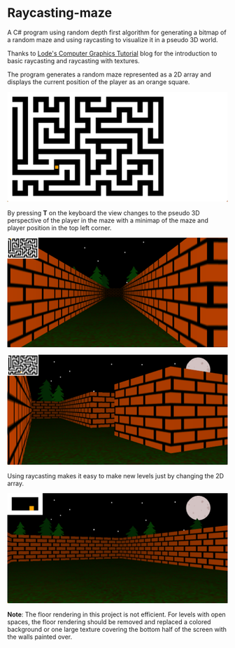 # Raycasting-maze
A C# program using random depth first algorithm for generating a bitmap of a random maze and using raycasting to visualize it in a pseudo 3D world.

Thanks to [Lode's Computer Graphics Tutorial](https://lodev.org/cgtutor/raycasting.html) blog for the introduction to basic raycasting and raycasting with textures.

The program generates a random maze represented as a 2D array and displays the current position of the player as an orange square.

![Map of the maze](/imgs/MapFullScreen.png)

By pressing **T** on the keyboard the view changes to the pseudo 3D perspective of the player in the maze with a minimap of the maze and player position in the top left corner.

![pseudo 3D view 1](/imgs/Maze1.png)

![pseudo 3D view 2](/imgs/Maze2.png)

Using raycasting makes it easy to make new levels just by changing the 2D array.

![pseudo 3D view 2](/imgs/Maze3.png)


**Note**: The floor rendering in this project is not efficient. For levels with open spaces, the floor rendering should be removed and replaced a colored background or one large texture covering the bottom half of the screen with the walls painted over.